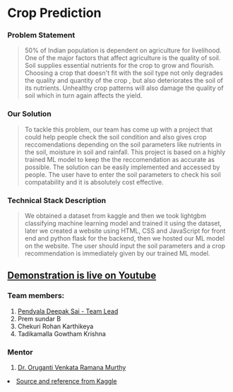 <h1 class="major">Crop Prediction</h1>
                  									<h3>Problem Statement</h3>
									<blockquote>50% of Indian population is dependent on agriculture for livelihood. One of the major factors that affect agriculture is the quality of soil. Soil supplies essential nutrients for the crop to grow and flourish. Choosing a crop that doesn't fit with the soil type not only degrades the quality and quantity of the crop , but also deteriorates the soil of its nutrients. Unhealthy crop patterns will also damage the quality of soil which in turn again affects the yield.</blockquote>
																		<h3>Our Solution</h3>
									<blockquote>To tackle this problem, our team has come up with a project that could help people check the soil condition and also gives crop reccomendations depending on the soil parameters like nutrients in the soil, moisture in soil and rainfall. This project is based on a highly trained ML model to keep the the reccomendation as accurate as possible. The solution can be easily implemented and accessed by people. The user have to enter the soil parameters to check his soil compatability and it is absolutely cost effective. </blockquote>
									<h3>Technical Stack Description</h3>
									<blockquote>We obtained a dataset from kaggle and then we took lightgbm  classifying machine learning model and trained it using the dataset, later we created a website using HTML, CSS and JavaScript for front end and python flask for the backend, then we hosted our ML model on the website. The user should input the soil parameters and a crop recommendation is immediately given  by our trained ML model. </blockquote>
 
 
 ## [Demonstration is live on Youtube](https://youtu.be/J-JmpoViLe0)
 <h3>Team members:</h3>
											<ol>
                        <li><a href="https://deepaksai.pythonanywhere.com/">Pendyala Deepak Sai - Team Lead</a></li>
												<li>Prem sundar B</li>
												<li>Chekuri Rohan Karthikeya</li>
												<li>Tadikamalla Gowtham Krishna​</li>
                        											</ol>
                        <h3>Mentor</h3>
                        <ol>
                        <li><a href="https://amrita.edu/faculty/ovr-murthy/">Dr. Oruganti Venkata Ramana Murthy </a></li>
											</ol>
                      <li><a href="https://www.kaggle.com">Source and reference from Kaggle</a></li>
						</div>
